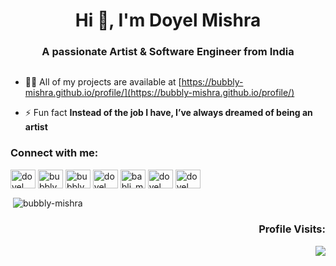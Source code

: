 <h1 align="center">Hi 👋, I'm Doyel Mishra</h1>
<h3 align="center">A passionate Artist & Software Engineer from India</h3>

<p align="left"> <a href="https://twitter.com/" target="blank"><img src="https://img.shields.io/twitter/follow/?logo=twitter&style=for-the-badge" alt="" /></a> </p>

- 👨‍💻 All of my projects are available at [https://bubbly-mishra.github.io/profile/](https://bubbly-mishra.github.io/profile/)

- ⚡ Fun fact **Instead of the job I have, I’ve always dreamed of being an artist**

<h3 align="left">Connect with me:</h3>
<p align="left">
<a href="https://www.linkedin.com/in/doyel-mishra-3989451a4/" target="blank"><img align="center" src="https://raw.githubusercontent.com/rahuldkjain/github-profile-readme-generator/master/src/images/icons/Social/linked-in-alt.svg" alt="doyel mishra" height="30" width="40" /></a>
<a href="https://www.facebook.com/bmishra002/" target="blank"><img align="center" src="https://raw.githubusercontent.com/rahuldkjain/github-profile-readme-generator/master/src/images/icons/Social/facebook.svg" alt="bubblyy mishra" height="30" width="40" /></a>
<a href="https://www.instagram.com/bubbly_mishraa/" target="blank"><img align="center" src="https://raw.githubusercontent.com/rahuldkjain/github-profile-readme-generator/master/src/images/icons/Social/instagram.svg" alt="bubbly_mishraa" height="30" width="40" /></a>
<a href="https://www.youtube.com/channel/UCRUa6lZL7G0T04-Fcp06PaQ" target="blank"><img align="center" src="https://raw.githubusercontent.com/rahuldkjain/github-profile-readme-generator/master/src/images/icons/Social/youtube.svg" alt="doyel mishra" height="30" width="40" /></a>
<a href="https://www.codechef.com/users/babli_mishra" target="blank"><img align="center" src="https://cdn.jsdelivr.net/npm/simple-icons@3.1.0/icons/codechef.svg" alt="babli_mishra" height="30" width="40" /></a>
<a href="https://www.hackerrank.com/babimishra002" target="blank"><img align="center" src="https://raw.githubusercontent.com/rahuldkjain/github-profile-readme-generator/master/src/images/icons/Social/hackerrank.svg" alt="doyel mishra" height="30" width="40" /></a>
<a href="https://leetcode.com/Bubbly_Mishra/" target="blank"><img align="center" src="https://raw.githubusercontent.com/rahuldkjain/github-profile-readme-generator/master/src/images/icons/Social/leet-code.svg" alt="doyel mishra" height="30" width="40" /></a>
</p>


<p>&nbsp;<img align="center" src="https://github-readme-stats.vercel.app/api?username=bubbly-mishra&show_icons=true&theme=tokyonight" alt="bubbly-mishra" /></p>


<!-- <h2 align = "right">  Profile Visits: </h2> -->
<h3 align=" right"> Profile Visits:</h3>
<img align = "right" src='https://profile-counter.glitch.me/Bubbly-mishra/count.svg' width='auto'>

